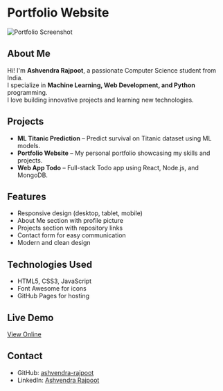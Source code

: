 # Portfolio Website

![Portfolio Screenshot](assets/images/profile.jpg)

## About Me
Hi! I'm **Ashvendra Rajpoot**, a passionate Computer Science student from India.  
I specialize in **Machine Learning, Web Development, and Python** programming.  
I love building innovative projects and learning new technologies.

## Projects
- **ML Titanic Prediction** – Predict survival on Titanic dataset using ML models.  
- **Portfolio Website** – My personal portfolio showcasing my skills and projects.  
- **Web App Todo** – Full-stack Todo app using React, Node.js, and MongoDB.

## Features
- Responsive design (desktop, tablet, mobile)  
- About Me section with profile picture  
- Projects section with repository links  
- Contact form for easy communication  
- Modern and clean design  

## Technologies Used
- HTML5, CSS3, JavaScript  
- Font Awesome for icons  
- GitHub Pages for hosting

## Live Demo
[View Online](https://ashvendra-rajpoot.github.io/Portfolio_Website/)

## Contact
- GitHub: [ashvendra-rajpoot](https://github.com/ashvendra-rajpoot)  
- LinkedIn: [Ashvendra Rajpoot](https://www.linkedin.com/in/ashvendra-rajpoot/)
